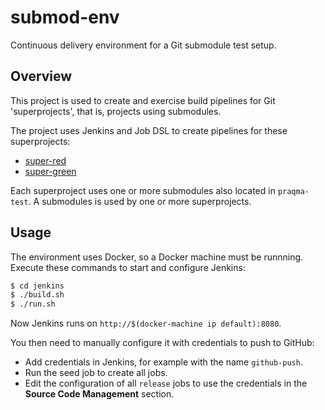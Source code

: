 # submod-env

Continuous delivery environment for a Git submodule test setup.


## Overview

This project is used to create and exercise build pipelines for Git 'superprojects',
that is, projects using submodules.

The project uses Jenkins and Job DSL to create pipelines for these superprojects:

* [super-red](https://github.com/praqma-test/super-red)
* [super-green](https://github.com/praqma-test/super-green)

Each superproject uses one or more submodules also located in `praqma-test`.
A submodules is used by one or more superprojects.


## Usage

The environment uses Docker, so a Docker machine must be runnning.
Execute these commands to start and configure Jenkins:

```sh
$ cd jenkins
$ ./build.sh
$ ./run.sh
```

Now Jenkins runs on `http://$(docker-machine ip default):8080`.

You then need to manually configure it with credentials to push to GitHub:

* Add credentials in Jenkins, for example with the name `github-push`.
* Run the seed job to create all jobs.
* Edit the configuration of all `release` jobs to use the credentials in the
  __Source Code Management__ section.
